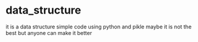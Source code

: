 # data_structure
it is a data structure simple code using python and pikle maybe it is not the best but anyone can make it better
